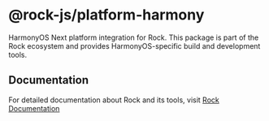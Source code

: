 # @rock-js/platform-harmony

HarmonyOS Next platform integration for Rock. This package is part of the Rock ecosystem and provides HarmonyOS-specific build and development tools.

## Documentation

For detailed documentation about Rock and its tools, visit [Rock Documentation](https://rockjs.dev)
